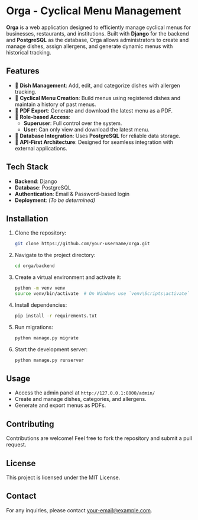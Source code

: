 # **Orga - Cyclical Menu Management**  

**Orga** is a web application designed to efficiently manage cyclical menus for businesses, restaurants, and institutions. Built with **Django** for the backend and **PostgreSQL** as the database, Orga allows administrators to create and manage dishes, assign allergens, and generate dynamic menus with historical tracking.  

## **Features**  
- 📌 **Dish Management**: Add, edit, and categorize dishes with allergen tracking.  
- 📅 **Cyclical Menu Creation**: Build menus using registered dishes and maintain a history of past menus.  
- 📜 **PDF Export**: Generate and download the latest menu as a PDF.  
- 🔐 **Role-based Access**:  
  - **Superuser**: Full control over the system.  
  - **User**: Can only view and download the latest menu.  
- 💾 **Database Integration**: Uses **PostgreSQL** for reliable data storage.  
- 🚀 **API-First Architecture**: Designed for seamless integration with external applications.  

## **Tech Stack**  
- **Backend**: Django  
- **Database**: PostgreSQL  
- **Authentication**: Email & Password-based login  
- **Deployment**: _(To be determined)_  

## **Installation**  
1. Clone the repository:  
   ```sh  
   git clone https://github.com/your-username/orga.git  
   ```  
2. Navigate to the project directory:  
   ```sh  
   cd orga/backend  
   ```  
3. Create a virtual environment and activate it:  
   ```sh  
   python -m venv venv  
   source venv/bin/activate  # On Windows use `venv\Scripts\activate`  
   ```  
4. Install dependencies:  
   ```sh  
   pip install -r requirements.txt  
   ```  
5. Run migrations:  
   ```sh  
   python manage.py migrate  
   ```  
6. Start the development server:  
   ```sh  
   python manage.py runserver  
   ```  

## **Usage**  
- Access the admin panel at `http://127.0.0.1:8000/admin/`  
- Create and manage dishes, categories, and allergens.  
- Generate and export menus as PDFs.  

## **Contributing**  
Contributions are welcome! Feel free to fork the repository and submit a pull request.  

## **License**  
This project is licensed under the MIT License.  

## **Contact**  
For any inquiries, please contact [your-email@example.com](mailto:your-email@example.com).  

